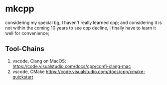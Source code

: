 # mkcpp
considering my special bg, I haven't really learned cpp; and considering it is not within the coming 10 years to see cpp decline, I finally have to learn it well for convenience;


## Tool-Chains

1. vscode, Clang on MacOS: https://code.visualstudio.com/docs/cpp/confi-clang-mac
2. vscode, CMake https://code.visualstudio.com/docs/cpp/cmake-quickstart
